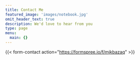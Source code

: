 ```yaml
---
title: Contact Me
featured_image: 'images/notebook.jpg'
omit_header_text: true
description: We'd love to hear from you
type: page
menu:
  main: {}
---
```


{{< form-contact action="https://formspree.io/f/mjkbazaq"  >}}
